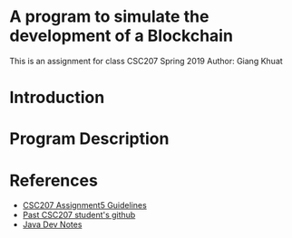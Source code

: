 # A program to simulate the development of a Blockchain

This is an assignment for class CSC207 Spring 2019 
Author: Giang Khuat

# Introduction



# Program Description

# References
* [CSC207 Assignment5 Guidelines](https://www.cs.grinnell.edu/~rebelsky/Courses/CSC207/2019S/02/assignments/assignment05.html)
* [Past CSC207 student's github](https://github.com/devnalwa/csc207-blockchain)
* [Java Dev Notes](http://javadevnotes.com/java-long-to-string-examples)




